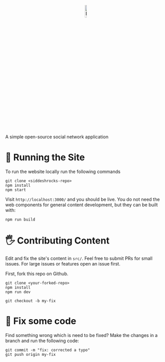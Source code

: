 <p align="center">
  <a href="https://www.siddeshrocks.in/">
    <img alt="Igk" src="https://igk-demo.web.app/favicon.ico" width="10%" />
  </a>
</p>

A simple open-source social network application

# 🚀 Running the Site
To run the website locally run the following commands

```
git clone <siddeshrocks-repo>
npm install
npm start
```

Visit ```http://localhost:3000/``` and you should be live. You do not need the web components for general content development, but they can be built with:

```
npm run build
```

# 🖐 Contributing Content
Edit and fix the site's content in ```src/```. Feel free to submit PRs for small issues. For large issues or features open an issue first.

First, fork this repo on Github.

```
git clone <your-forked-repo>
npm install
npm run dev

git checkout -b my-fix
```

# 🔧 Fix some code
Find something wrong which is need to be fixed?  Make the changes in a branch and run the following code:

```
git commit -m "fix: corrected a typo"
git push origin my-fix
```